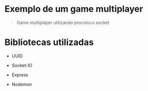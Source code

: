 # Exemplo de um game multiplayer

> Game multiplayer utilizando procoloco socket

# Bibliotecas utilizadas

- UUID

- Socket-IO

- Express

- Nodemon
